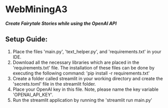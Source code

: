 # WebMiningA3
***Create Fairytale Stories while using the OpenAI API***
## Setup Guide:
1. Place the files 'main.py', 'text_helper.py', and 'requirements.txt' in your IDE.
2. Download all the necessary libraries which are placed in the 'requirements.txt' file. The installation of these files can be done by executing the following command: 'pip install -r requirements.txt'
3. Create a folder called streamlit in your working directory and create the  'secrets.toml' file in the streamlit folder.
4. Place your OpenAI key in this file. Note, please name the key variable 'OPENAI_API_KEY'.
5. Run the streamlit application by running the 'streamlit run main.py'

